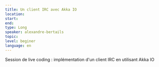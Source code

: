 ```yaml
---
title: Un client IRC avec Akka IO
location: 
start: 
end: 
type: Long
speaker: alexandre-bertails
topic: 
level: beginer
language: en
---
```


Session de live coding : implémentation d'un client IRC en
utilisant Akka IO